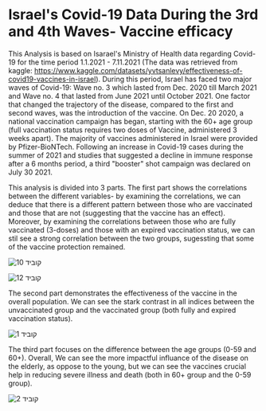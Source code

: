 # Israel's Covid-19 Data During the 3rd and 4th Waves- Vaccine efficacy
This Analysis is based on Isarael's Ministry of Health data regarding Covid-19 for the time period 1.1.2021 - 7.11.2021 (The data was retrieved from kaggle: https://www.kaggle.com/datasets/yvtsanlevy/effectiveness-of-covid19-vaccines-in-israel). During this period, Israel has faced two major waves of Covid-19: Wave no. 3 which lasted from Dec. 2020 till March 2021 and Wave no. 4 that lasted from June 2021 until October 2021. 
One factor that changed the trajectory of the disease, compared to the first and second waves, was the introduction of the vaccine. On Dec. 20 2020, a national vaccination campaign has began, starting with the 60+ age group (full vaccination status requires two doses of Vaccine, administered 3 weeks apart). The majority of vaccines administered in Israel were provided by Pfizer-BioNTech. Following an increase in Covid-19 cases during the summer of 2021 and studies that suggested a decline in immune response after a 6 months period, a third "booster" shot campaign was declared on July 30 2021.

This analysis is divided into 3 parts. The first part shows the correlations between the different variables- by examining the correlations, we can deduce that there is a different pattern between those who are vaccinated and those that are not (suggesting that the vaccine has an effect). Moreover, by examining the correlations between those who are fully vaccinated (3-doses) and those with an expired vaccination status, we can stil see a strong correlation between the two groups, sugessting that some of the vaccine protection remained.   

![קוביד 10](https://user-images.githubusercontent.com/108684891/179500318-fa92a49d-a1b5-4515-8ace-4145bf5932d1.png)

![קוביד 12](https://user-images.githubusercontent.com/108684891/182188680-05c92b21-dd37-4df3-be91-5957cb960a81.png)

The second part demonstrates the effectiveness of the vaccine in the overall population. We can see the stark contrast in all indices between the unvaccinated group and the vaccinated group (both fully and expired vaccination status).

![קוביד 1](https://user-images.githubusercontent.com/108684891/179500459-5b179fd2-608c-47a9-a790-0e92ba4b128b.jpg)

The third part focuses on the difference between the age groups (0-59 and 60+). Overall, We can see the more impactful influance of the disease on the elderly, as oppose to the young, but we can see the vaccines crucial help in reducing severe illness and death (both in 60+ group and the 0-59 group).  

![קוביד 2](https://user-images.githubusercontent.com/108684891/179500637-e91023d2-836e-47c1-be74-b3809b2faaa5.jpg)

